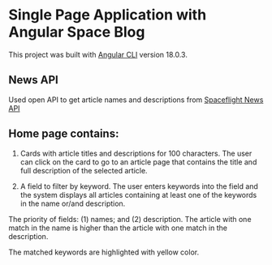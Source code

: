 # Single Page Application with Angular Space Blog

This project was built with [Angular CLI](https://github.com/angular/angular-cli) version 18.0.3.

## News API

Used open API to get article names and descriptions from [Spaceflight News API](https://spaceflightnewsapi.net/)

## Home page contains:

1. Cards with article titles and descriptions for 100 characters. The user can click on the card to go to an article page that contains the title and full description of the selected article.

2. A field to filter by keyword. The user enters keywords into the field and the system displays all articles containing at least one of the keywords in the name or/and description.

The priority of fields: (1) names; and (2) description. The article with one match in the name is higher than the article with one match in the description.

The matched keywords are highlighted with yellow color.